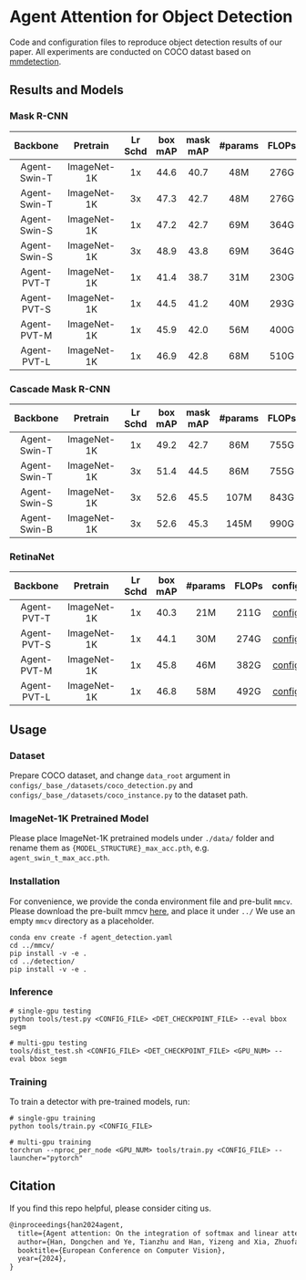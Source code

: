 # Agent Attention for Object Detection

Code and configuration files to reproduce object detection results of our paper. All experiments are conducted on COCO datast based on [mmdetection](https://github.com/open-mmlab/mmdetection).

## Results and Models

### Mask R-CNN

| Backbone | Pretrain | Lr Schd | box mAP | mask mAP | #params | FLOPs | config | model |
| :---: | :---: | :---: | :---: | :---: | :---: | :---: | :---: | :---: |
| Agent-Swin-T | ImageNet-1K | 1x | 44.6 | 40.7 | 48M | 276G | [config](configs/agent_swin/agent_swin_t_mrcnn_1x_9-12-14-7.py) | [TsinghuaCloud](https://cloud.tsinghua.edu.cn/f/258e208469084e6abf26/?dl=1) |
| Agent-Swin-T | ImageNet-1K | 3x | 47.3 | 42.7 | 48M | 276G | [config](configs/agent_swin/agent_swin_t_mrcnn_3x_9-12-14-7.py) | [TsinghuaCloud](https://cloud.tsinghua.edu.cn/f/e0ab821875704960a505/?dl=1) |
| Agent-Swin-S | ImageNet-1K | 1x | 47.2 | 42.7 | 69M | 364G | [config](configs/agent_swin/agent_swin_s_mrcnn_1x_9-12-14-7.py) | [TsinghuaCloud](https://cloud.tsinghua.edu.cn/f/52714305c21a4104bbc5/?dl=1) |
| Agent-Swin-S | ImageNet-1K | 3x | 48.9 | 43.8 | 69M | 364G | [config](configs/agent_swin/agent_swin_s_mrcnn_3x_9-12-14-7.py) | [TsinghuaCloud](https://cloud.tsinghua.edu.cn/f/b78f6ff837b84b61b122/?dl=1) |
| Agent-PVT-T | ImageNet-1K | 1x | 41.4 | 38.7 | 31M | 230G | [config](configs/agent_pvt/agent_pvt_t_mrcnn_1x_12-16-28-28.py) | [TsinghuaCloud](https://cloud.tsinghua.edu.cn/f/79cbc3a7b7a24a0b92c1/?dl=1) |
| Agent-PVT-S | ImageNet-1K | 1x | 44.5 | 41.2 | 40M | 293G | [config](configs/agent_pvt/agent_pvt_s_mrcnn_1x_12-16-28-28.py) | [TsinghuaCloud](https://cloud.tsinghua.edu.cn/f/8e333aa6b55e45d4b76c/?dl=1) |
| Agent-PVT-M | ImageNet-1K | 1x | 45.9 | 42.0 | 56M | 400G | [config](configs/agent_pvt/agent_pvt_m_mrcnn_1x_12-16-28-28.py) | [TsinghuaCloud](https://cloud.tsinghua.edu.cn/f/6401bf2b227046a58fc3/?dl=1) |
| Agent-PVT-L | ImageNet-1K | 1x | 46.9 | 42.8 | 68M | 510G | [config](configs/agent_pvt/agent_pvt_l_mrcnn_1x_12-16-28-28.py) | [TsinghuaCloud](https://cloud.tsinghua.edu.cn/f/8fa3d506f1e24099b99f/?dl=1) |

### Cascade Mask R-CNN

| Backbone | Pretrain | Lr Schd | box mAP | mask mAP | #params | FLOPs | config | model |
| :---: | :---: | :---: | :---: | :---: | :---: | :---: | :---: | :---: |
| Agent-Swin-T | ImageNet-1K | 1x | 49.2 | 42.7 | 86M | 755G | [config](configs/agent_swin/agent_swin_t_crcnn_1x_9-12-14-7.py) | [TsinghuaCloud](https://cloud.tsinghua.edu.cn/f/39d78fddf90241e58db0/?dl=1) |
| Agent-Swin-T | ImageNet-1K | 3x | 51.4 | 44.5 | 86M | 755G | [config](configs/agent_swin/agent_swin_t_crcnn_3x_9-12-14-7.py) | [TsinghuaCloud](https://cloud.tsinghua.edu.cn/f/ed2af911d0e64d359aa3/?dl=1) |
| Agent-Swin-S | ImageNet-1K | 3x | 52.6 | 45.5 | 107M | 843G | [config](configs/agent_swin/agent_swin_s_crcnn_3x_9-12-14-7.py) | [TsinghuaCloud](https://cloud.tsinghua.edu.cn/f/3d092a23b935458b98ed/?dl=1) |
| Agent-Swin-B | ImageNet-1K | 3x | 52.6 | 45.3 | 145M | 990G | [config](configs/agent_swin/agent_swin_b_mrcnn_3x_9-12-14-7.py) | [TsinghuaCloud](https://cloud.tsinghua.edu.cn/f/b3a628e668eb460ca532/?dl=1) |

### RetinaNet

| Backbone | Pretrain | Lr Schd | box mAP | #params | FLOPs | config | model |
| :---: | :---: | :---: | :---: | :---: | :---: | :---: | :---: |
| Agent-PVT-T | ImageNet-1K | 1x | 40.3 | 21M | 211G | [config](configs/agent_pvt/agent_pvt_t_rtn_1x_12-16-28-28.py) | [TsinghuaCloud](https://cloud.tsinghua.edu.cn/f/d3c1dbe0243d4775aafd/?dl=1) |
| Agent-PVT-S | ImageNet-1K | 1x | 44.1 | 30M | 274G | [config](configs/agent_pvt/agent_pvt_s_rtn_1x_12-16-28-28.py) | [TsinghuaCloud](https://cloud.tsinghua.edu.cn/f/d427a52511f64ab5a928/?dl=1) |
| Agent-PVT-M | ImageNet-1K | 1x | 45.8 | 46M | 382G | [config](configs/agent_pvt/agent_pvt_m_rtn_1x_12-16-28-28.py) | [TsinghuaCloud](https://cloud.tsinghua.edu.cn/f/81d6c824d9f244a192a3/?dl=1) |
| Agent-PVT-L | ImageNet-1K | 1x | 46.8 | 58M | 492G | [config](configs/agent_pvt/agent_pvt_l_rtn_1x_12-16-28-28.py) | [TsinghuaCloud](https://cloud.tsinghua.edu.cn/f/2dc5b1f685fd4ecf8db5/?dl=1) |

## Usage

### Dataset

Prepare COCO dataset, and change `data_root` argument in `configs/_base_/datasets/coco_detection.py` and `configs/_base_/datasets/coco_instance.py` to the dataset path.

### ImageNet-1K Pretrained Model

Please place ImageNet-1K pretrained models under `./data/` folder and rename them as `{MODEL_STRUCTURE}_max_acc.pth`, e.g. `agent_swin_t_max_acc.pth`.

### Installation

For convenience, we provide the conda environment file and pre-bulit `mmcv`.
Please download the pre-built mmcv [here](https://cloud.tsinghua.edu.cn/d/b9bb25fcdc49430c9d87/), and place it under `../` 
We use an empty `mmcv` directory as a placeholder.
```
conda env create -f agent_detection.yaml
cd ../mmcv/
pip install -v -e .
cd ../detection/
pip install -v -e .
```

### Inference

```
# single-gpu testing
python tools/test.py <CONFIG_FILE> <DET_CHECKPOINT_FILE> --eval bbox segm

# multi-gpu testing
tools/dist_test.sh <CONFIG_FILE> <DET_CHECKPOINT_FILE> <GPU_NUM> --eval bbox segm
```

### Training

To train a detector with pre-trained models, run:
```
# single-gpu training
python tools/train.py <CONFIG_FILE>

# multi-gpu training
torchrun --nproc_per_node <GPU_NUM> tools/train.py <CONFIG_FILE> --launcher="pytorch"
```

## Citation

If you find this repo helpful, please consider citing us.

```latex
@inproceedings{han2024agent,
  title={Agent attention: On the integration of softmax and linear attention},
  author={Han, Dongchen and Ye, Tianzhu and Han, Yizeng and Xia, Zhuofan and Pan, Siyuan and Wan, Pengfei and Song, Shiji and Huang, Gao},
  booktitle={European Conference on Computer Vision},
  year={2024},
}
```

